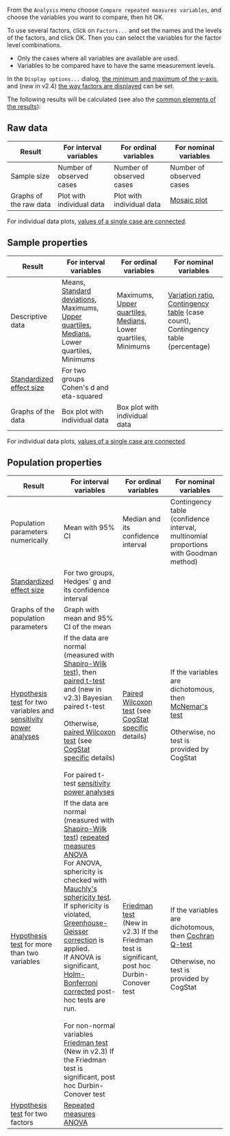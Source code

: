 From the `Analysis` menu choose `Compare repeated measures variables`, and choose the variables you want to compare, then hit OK.

To use several factors, click on `Factors...` and set the names and the levels of the factors, and click OK. Then you can select the variables for the factor level combinations.

* Only the cases where all variables are available are used.
* Variables to be compared have to have the same measurement levels.

In the `Display options...` dialog, [the minimum and maximum of the y-axis](Displaying-the-data-and-results-graphically#range-of-the-axes), and (new in v2.4) [the way factors are displayed](Displaying-the-data-and-results-graphically#displaying-factors-and-groups-in-x-axis-colors-and-panels) can be set.

The following results will be calculated (see also the [common elements of the results](Common-elements-of-the-analysis-results)):

## Raw data

|Result|For interval variables|For ordinal variables|For nominal variables
|---|---|---|---|
|Sample size | Number of observed cases | Number of observed cases | Number of observed cases
|Graphs of the raw data|Plot with individual data|Plot with individual data|[Mosaic plot](https://en.wikipedia.org/wiki/Mosaic_plot)

For individual data plots, [values of a single case are connected](Displaying-individual-data-in-repeated-measures-variables).

## Sample properties

|Result|For interval variables|For ordinal variables|For nominal variables
|---|---|---|---|
|Descriptive data|Means, [Standard deviations](https://en.wikipedia.org/wiki/Standard_deviation), Maximums, [Upper quartiles](https://en.wikipedia.org/wiki/Quartile), [Medians](https://en.wikipedia.org/wiki/Median), Lower quartiles, Minimums|Maximums, [Upper quartiles](https://en.wikipedia.org/wiki/Quartile), [Medians](https://en.wikipedia.org/wiki/Median), Lower quartiles, Minimums|[Variation ratio](https://en.wikipedia.org/wiki/Variation_ratio), [Contingency table](https://en.wikipedia.org/wiki/Contingency_table) (case count), Contingency table (percentage)
|[Standardized effect size](Standardized-effect-sizes)|For two groups Cohen's d and eta-squared
|Graphs of the data|Box plot with individual data|Box plot with individual data |

For individual data plots, [values of a single case are connected](Displaying-individual-data-in-repeated-measures-variables).

## Population properties

|Result|For interval variables|For ordinal variables|For nominal variables
|---|---|---|---|
|Population parameters numerically|Mean with 95% CI|Median and its confidence interval|Contingency table (confidence interval, multinomial proportions with Goodman method)
|[Standardized effect size](Standardized-effect-sizes)|For two groups, Hedges' g and its confidence interval
|Graphs of the population parameters|Graph with mean and 95% CI of the mean| | 
|[Hypothesis test](Hypothesis-tests) for two variables and [sensitivity power analyses](Power-analysis)|If the data are normal (measured with [Shapiro-Wilk test](https://en.wikipedia.org/wiki/Shapiro%E2%80%93Wilk_test)), then [paired t-test](https://en.wikipedia.org/wiki/Student%27s_t-test) and (new in v2.3) Bayesian paired t-test<br><br>Otherwise, [paired Wilcoxon test](https://en.wikipedia.org/wiki/Wilcoxon_signed-rank_test) (see [CogStat specific](Differences-in-calculations-between-CogStat-and-other-programs#wilcoxon-signed-rank-test) details)<br><br>For paired t-test [sensitivity power analyses](Power-analysis)|[Paired Wilcoxon test](https://en.wikipedia.org/wiki/Wilcoxon_signed-rank_test) (see [CogStat specific](Differences-in-calculations-between-CogStat-and-other-programs#wilcoxon-signed-rank-test) details)|If the variables are dichotomous, then [McNemar's test](https://en.wikipedia.org/wiki/McNemar%27s_test)<br><br>Otherwise, no test is provided by CogStat
|[Hypothesis test](Hypothesis-tests) for more than two variables|If the data are normal (measured with [Shapiro-Wilk test](https://en.wikipedia.org/wiki/Shapiro%E2%80%93Wilk_test)) [repeated measures ANOVA](https://en.wikipedia.org/wiki/Repeated_measures_design#Repeated_measures_ANOVA)<br>For ANOVA, sphericity is checked with [Mauchly's sphericity test](https://en.wikipedia.org/wiki/Mauchly%27s_sphericity_test). If sphericity is violated, [Greenhouse-Geisser correction](https://en.wikipedia.org/wiki/Mauchly%27s_sphericity_test#Violations_of_sphericity) is applied.<br>If ANOVA is significant, [Holm-Bonferroni corrected](https://en.wikipedia.org/wiki/Holm%E2%80%93Bonferroni_method) post-hoc tests are run.<br><br>For non-normal variables [Friedman test](https://en.wikipedia.org/wiki/Friedman_test)<br>(New in v2.3) If the Friedman test is significant, post hoc Durbin-Conover test|[Friedman test](https://en.wikipedia.org/wiki/Friedman_test)<br>(New in v2.3) If the Friedman test is significant, post hoc Durbin-Conover test|If the variables are dichotomous, then [Cochran Q-test](https://en.wikipedia.org/wiki/Cochran%27s_Q_test)<br><br>Otherwise, no test is provided by CogStat
|[Hypothesis test](Hypothesis-tests) for two factors|[Repeated measures ANOVA](https://en.wikipedia.org/wiki/Repeated_measures_design#Repeated_measures_ANOVA)||
